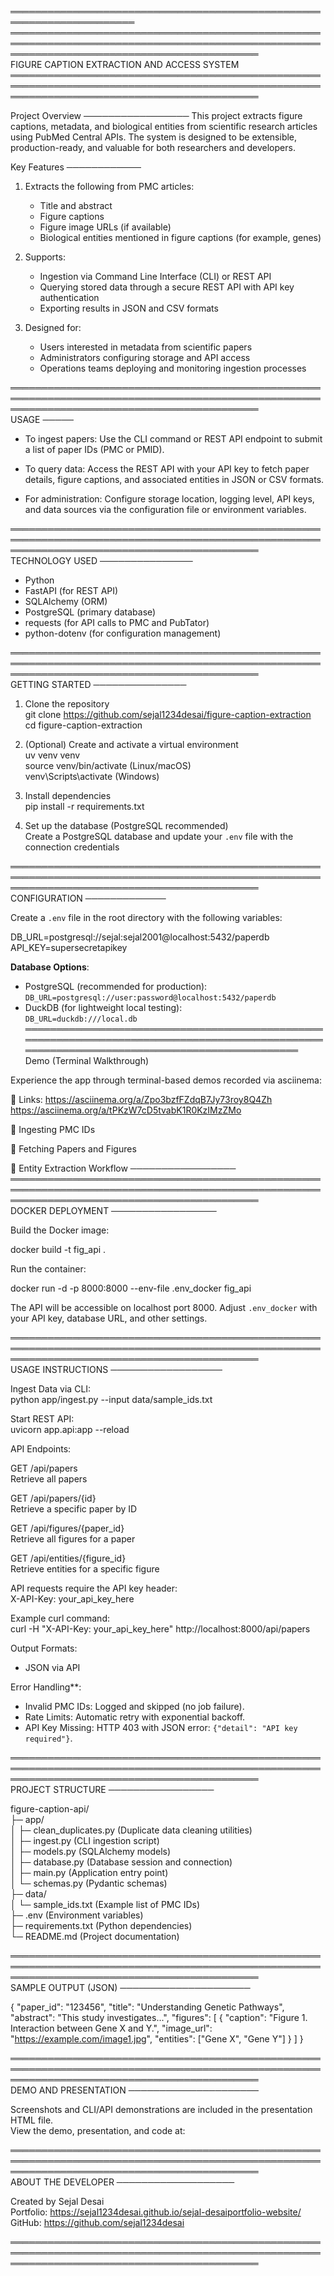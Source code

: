 ══════════════════════════════════════════════════════════════════════          
════════════════════════════════════════════════════════════════════════════════════════════════════════════════════════════════════════════   
                      FIGURE CAPTION EXTRACTION AND ACCESS SYSTEM
════════════════════════════════════════════════════════════════════════════════════════════════════════════════════════════════════════════   

Project Overview
─────────────────
This project extracts figure captions, metadata, and biological entities from scientific research articles using PubMed Central APIs. The system is designed to be extensible, production-ready, and valuable for both researchers and developers.

Key Features
────────────

1. Extracts the following from PMC articles:
   - Title and abstract
   - Figure captions
   - Figure image URLs (if available)
   - Biological entities mentioned in figure captions (for example, genes)

2. Supports:
   - Ingestion via Command Line Interface (CLI) or REST API
   - Querying stored data through a secure REST API with API key authentication
   - Exporting results in JSON and CSV formats

3. Designed for:
   - Users interested in metadata from scientific papers
   - Administrators configuring storage and API access
   - Operations teams deploying and monitoring ingestion processes

════════════════════════════════════════════════════════════════════════════════════════════════════════════════════════════════════════════   
USAGE
─────

- To ingest papers:
  Use the CLI command or REST API endpoint to submit a list of paper IDs (PMC or PMID).

- To query data:
  Access the REST API with your API key to fetch paper details, figure captions, and associated entities in JSON or CSV formats.

- For administration:
  Configure storage location, logging level, API keys, and data sources via the configuration file or environment variables.

════════════════════════════════════════════════════════════════════════════════════════════════════════════════════════════════════════════   
TECHNOLOGY USED
───────────────

- Python
- FastAPI (for REST API)
- SQLAlchemy (ORM)
- PostgreSQL (primary database)
- requests (for API calls to PMC and PubTator)
- python-dotenv (for configuration management)

════════════════════════════════════════════════════════════════════════════════════════════════════════════════════════════════════════════   
GETTING STARTED
───────────────

1. Clone the repository  
   git clone https://github.com/sejal1234desai/figure-caption-extraction  
   cd figure-caption-extraction

2. (Optional) Create and activate a virtual environment  
   uv venv venv  
   source venv/bin/activate   (Linux/macOS)  
   venv\Scripts\activate      (Windows)

3. Install dependencies  
   pip install -r requirements.txt

4. Set up the database (PostgreSQL recommended)  
   Create a PostgreSQL database and update your `.env` file with the connection credentials

════════════════════════════════════════════════════════════════════════════════════════════════════════════════════════════════════════════   
CONFIGURATION
─────────────

Create a `.env` file in the root directory with the following variables:

DB_URL=postgresql://sejal:sejal2001@localhost:5432/paperdb  
API_KEY=supersecretapikey

**Database Options**:  
- PostgreSQL (recommended for production):  
  `DB_URL=postgresql://user:password@localhost:5432/paperdb`  
- DuckDB (for lightweight local testing):  
  `DB_URL=duckdb:///local.db`
════════════════════════════════════════════════════════════════════════════════════════════════════════════════════════════════════════════   
Demo (Terminal Walkthrough)

Experience the app through terminal-based demos recorded via asciinema:
 
🔹 Links:  https://asciinema.org/a/Zpo3bzfFZdqB7Jy73roy8Q4Zh
           https://asciinema.org/a/tPKzW7cD5tvabK1R0KzIMzZMo

🔹 Ingesting PMC IDs

🔹 Fetching Papers and Figures

🔹 Entity Extraction Workflow
─────────────────
════════════════════════════════════════════════════════════════════════════════════════════════════════════════════════════════════════════   
DOCKER DEPLOYMENT
─────────────────

Build the Docker image:

   docker build -t fig_api .

Run the container:

   docker run -d -p 8000:8000 --env-file .env_docker fig_api

The API will be accessible on localhost port 8000. Adjust `.env_docker` with your API key, database URL, and other settings.

════════════════════════════════════════════════════════════════════════════════════════════════════════════════════════════════════════════   
USAGE INSTRUCTIONS
──────────────────

Ingest Data via CLI:  
   python app/ingest.py --input data/sample_ids.txt

Start REST API:  
   uvicorn app.api:app --reload

API Endpoints:  

GET /api/papers  
   Retrieve all papers

GET /api/papers/{id}  
   Retrieve a specific paper by ID

GET /api/figures/{paper_id}  
   Retrieve all figures for a paper

GET /api/entities/{figure_id}  
   Retrieve entities for a specific figure

API requests require the API key header:  
   X-API-Key: your_api_key_here

Example curl command:  
   curl -H "X-API-Key: your_api_key_here" http://localhost:8000/api/papers

Output Formats:  
- JSON via API  


Error Handling**:  
- Invalid PMC IDs: Logged and skipped (no job failure).  
- Rate Limits: Automatic retry with exponential backoff.  
- API Key Missing: HTTP 403 with JSON error: `{"detail": "API key required"}`.  

════════════════════════════════════════════════════════════════════════════════════════════════════════════════════════════════════════════   
PROJECT STRUCTURE
─────────────────

figure-caption-api/  
  ├─ app/  
  │   ├─ clean_duplicates.py         (Duplicate data cleaning utilities)  
  │   ├─ ingest.py                   (CLI ingestion script)  
  │   ├─ models.py                   (SQLAlchemy models)  
  │   ├─ database.py                 (Database session and connection)  
  │   ├─ main.py                    (Application entry point)  
  │   └─ schemas.py                  (Pydantic schemas)  
  ├─ data/  
  │   └─ sample_ids.txt              (Example list of PMC IDs)  
  ├─ .env                           (Environment variables)  
  ├─ requirements.txt               (Python dependencies)  
  └─ README.md                     (Project documentation)  

════════════════════════════════════════════════════════════════════════════════════════════════════════════════════════════════════════════   
SAMPLE OUTPUT (JSON)
─────────────────────

{
  "paper_id": "123456",
  "title": "Understanding Genetic Pathways",
  "abstract": "This study investigates...",
  "figures": [
    {
      "caption": "Figure 1. Interaction between Gene X and Y.",
      "image_url": "https://example.com/image1.jpg",
      "entities": ["Gene X", "Gene Y"]
    }
  ]
}

════════════════════════════════════════════════════════════════════════════════════════════════════════════════════════════════════════════   
DEMO AND PRESENTATION
─────────────────────

Screenshots and CLI/API demonstrations are included in the presentation HTML file.  
View the demo, presentation, and code at: 



════════════════════════════════════════════════════════════════════════════════════════════════════════════════════════════════════════════   
ABOUT THE DEVELOPER
───────────────────

Created by Sejal Desai  
Portfolio: https://sejal1234desai.github.io/sejal-desaiportfolio-website/  
GitHub: https://github.com/sejal1234desai

════════════════════════════════════════════════════════════════════════════════════════════════════════════════════════════════════════════   
